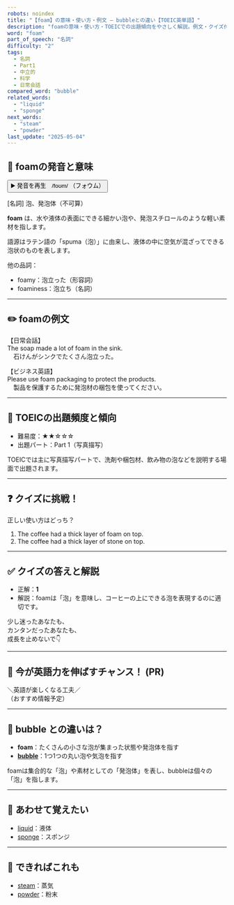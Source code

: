```yaml
---
robots: noindex
title: "【foam】の意味・使い方・例文 ― bubbleとの違い【TOEIC英単語】"
description: "foamの意味・使い方・TOEICでの出題傾向をやさしく解説。例文・クイズ付きでbubbleとの違いもわかりやすく学べます。"
word: "foam"
part_of_speech: "名詞"
difficulty: "2"
tags:
  - 名詞
  - Part1
  - 中立的
  - 科学
  - 日常会話
compared_word: "bubble"
related_words:
  - "liquid"
  - "sponge"
next_words:
  - "steam"
  - "powder"
last_update: "2025-05-04"
---
```


## 🔰 foamの発音と意味

<button class="play-audio" onclick="playTTS('foam')">
  <span class="play-audio-main">
    ▶️ 発音を再生　/foʊm/
  </span>
  <span class="play-audio-sub">
    （フォウム）
  </span>
</button>

[名詞] 泡、発泡体（不可算）

**foam** は、水や液体の表面にできる細かい泡や、発泡スチロールのような軽い素材を指します。

語源はラテン語の「spuma（泡）」に由来し、液体の中に空気が混ざってできる泡状のものを表します。

他の品詞：  
- foamy：泡立った（形容詞）
- foaminess：泡立ち（名詞）

---

## ✏️ foamの例文

【日常会話】  
The soap made a lot of foam in the sink.  
　石けんがシンクでたくさん泡立った。

【ビジネス英語】  
Please use foam packaging to protect the products.  
　製品を保護するために発泡材の梱包を使ってください。

---

## 🎯 TOEICの出題頻度と傾向

- 難易度：★★☆☆☆
- 出題パート：Part 1（写真描写）

TOEICでは主に写真描写パートで、洗剤や梱包材、飲み物の泡などを説明する場面で出題されます。

---

## ❓ クイズに挑戦！

正しい使い方はどっち？

1. The coffee had a thick layer of foam on top.  
2. The coffee had a thick layer of stone on top.

---

## ✅ クイズの答えと解説

- 正解：**1**
- 解説：foamは「泡」を意味し、コーヒーの上にできる泡を表現するのに適切です。

少し迷ったあなたも、  
カンタンだったあなたも、  
成長を止めないで👇️

---

## 🚀 今が英語力を伸ばすチャンス！ (PR)

<div class="info-center">
＼英語が楽しくなる工夫／<br>  
（おすすめ情報予定）
</div>

---

## 🤔  bubble との違いは？

- **foam**：たくさんの小さな泡が集まった状態や発泡体を指す
- **[bubble](/bubble)**：1つ1つの丸い泡や気泡を指す

foamは集合的な「泡」や素材としての「発泡体」を表し、bubbleは個々の「泡」を指します。

---

## 🧩 あわせて覚えたい

- [liquid](/liquid)：液体
- [sponge](/sponge)：スポンジ

---

## 📖 できればこれも

- [steam](/steam)：蒸気
- [powder](/powder)：粉末

<!-- cvid: aid22_bid25 -->
